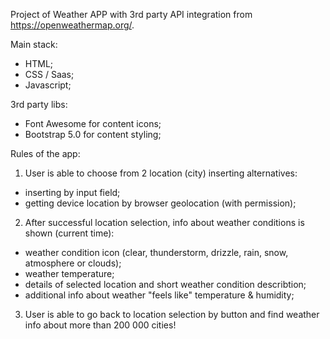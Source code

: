 Project of Weather APP with 3rd party API integration from https://openweathermap.org/.

Main stack:
- HTML;
- CSS / Saas;
- Javascript;

3rd party libs:
- Font Awesome for content icons;
- Bootstrap 5.0 for content styling;

Rules of the app:

1. User is able to choose from 2 location (city) inserting alternatives: 
- inserting by input field;
- getting device location by browser geolocation (with permission);
2. After successful location selection, info about weather conditions is shown (current time): 
- weather condition icon (clear, thunderstorm, drizzle, rain, snow, atmosphere or clouds); 
- weather temperature; 
- details of selected location and short weather condition describtion; 
- additional info about weather "feels like" temperature & humidity;
3. User is able to go back to location selection by button and find weather info about more than 200 000 cities!
